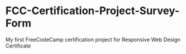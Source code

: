 # FCC-Certification-Project-Survey-Form
My first FreeCodeCamp certification project for Responsive Web Design Certificate
